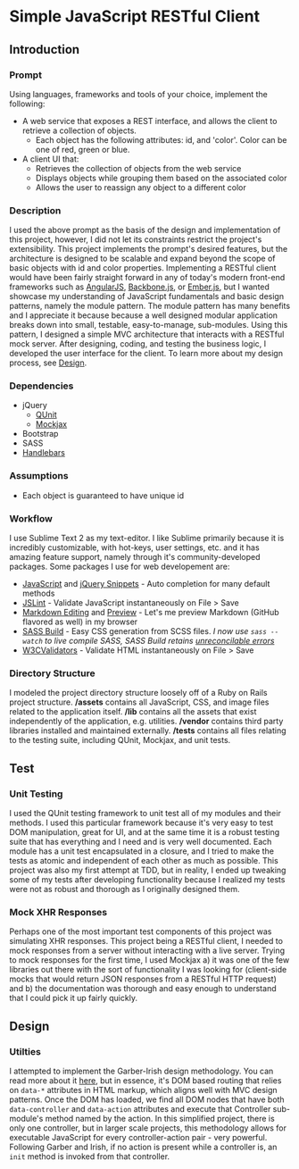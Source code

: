 Simple JavaScript RESTful Client
================================
Introduction
------------
### Prompt
Using languages, frameworks and tools of your choice, implement the following:
* A web service that exposes a REST interface, and allows the client to retrieve a collection of objects.
    - Each object has the following attributes: id, and 'color'. Color can be one of red, green or blue.
* A client UI that:
    - Retrieves the collection of objects from the web service
    - Displays objects while grouping them based on the associated color
    - Allows the user to reassign any object to a different color

### Description
I used the above prompt as the basis of the design and implementation of this project, however, I did not let its constraints restrict the project's extensibility. This project implements the prompt's desired features, but the architecture is designed to be scalable and expand beyond the scope of basic objects with id and color properties. Implementing a RESTful client would have been fairly straight forward in any of today's modern front-end frameworks such as [AngularJS](http://angularjs.org), [Backbone.js](http://backbonejs.org), or [Ember.js](http://emberjs.com), but I wanted showcase my understanding of JavaScript fundamentals and basic design patterns, namely the module pattern. The module pattern has many benefits and I appreciate it because because a well designed modular application breaks down into small, testable, easy-to-manage, sub-modules. Using this pattern, I designed a simple MVC architecture that interacts with a RESTful mock server. After designing, coding, and testing the business logic, I developed the user interface for the client. To learn more about my design process, see [Design](
https://github.com/alexyoung1992/javascript-rest-client#design).

### Dependencies

* jQuery
    - [QUnit](http://qunitjs.com/)
    - [Mockjax](https://github.com/appendto/jquery-mockjax)
* Bootstrap
* SASS
* [Handlebars](https://github.com/wycats/handlebars.js/)

### Assumptions

* Each object is guaranteed to have unique id

### Workflow
I use Sublime Text 2 as my text-editor. I like Sublime primarily because it is incredibly customizable, with hot-keys, user settings, etc. and it has amazing feature support, namely through it's community-developed packages. Some packages I use for web developement are:
* [JavaScript](https://github.com/jprichardson/sublime-js-snippets) and [jQuery Snippets](https://github.com/aaronpowell/sublime-jquery-snippets) - Auto completion for many default methods
* [JSLint](https://github.com/darrenderidder/Sublime-JSLint‎) - Validate JavaScript instantaneously on File > Save
* [Markdown Editing](https://sublime.wbond.net/packages/MarkdownEditing) and [Preview](https://github.com/revolunet/sublimetext-markdown-preview‎) - Let's me preview Markdown (GitHub flavored as well) in my browser
* [SASS Build](https://github.com/jaumefontal/SASS-Build-SublimeText2‎) - Easy CSS generation from SCSS files. *I now use `sass --watch` to live compile SASS, SASS Build retains [unreconcilable errors](https://github.com/jaumefontal/SASS-Build-SublimeText2/issues/20)*
* [W3CValidators](https://sublime.wbond.net/packages/W3CValidators) - Validate HTML instantaneously on File > Save

### Directory Structure
I modeled the project directory structure loosely off of a Ruby on Rails project structure. **/assets** contains all JavaScript, CSS, and image files related to the application itself. **/lib** contains all the assets that exist independently of the application, e.g. utilities. **/vendor** contains third party libraries installed and maintained externally. **/tests** contains all files relating to the testing suite, including QUnit, Mockjax, and unit tests.

Test
----
### Unit Testing
I used the QUnit testing framework to unit test all of my modules and their methods. I used this particular framework because it's very easy to test DOM manipulation, great for UI, and at the same time it is a robust testing suite that has everything and I need and is very well documented. Each module has a unit test encapsulated in a closure, and I tried to make the tests as atomic and independent of each other as much as possible. This project was also my first attempt at TDD, but in reality, I ended up tweaking some of my tests after developing functionality because I realized my tests were not as robust and thorough as I originally designed them.

### Mock XHR Responses
Perhaps one of the most important test components of this project was simulating XHR responses. This project being a RESTful client, I needed to mock responses from a server without interacting with a live server. Trying to mock responses for the first time, I used Mockjax a) it was one of the few libraries out there with the sort of functionality I was looking for (client-side mocks that would return JSON responses from a RESTful HTTP request) and b) the documentation was thorough and easy enough to understand that I could pick it up fairly quickly. 

Design
------
### Utilties
I attempted to implement the Garber-Irish design methodology. You can read more about it [here](http://viget.com/inspire/extending-paul-irishs-comprehensive-dom-ready-execution), but in essence, it's DOM based routing that relies on `data-*` attributes in HTML markup, which aligns well with MVC design patterns. Once the DOM has loaded, we find all DOM nodes that have both `data-controller` and `data-action` attributes and execute that Controller sub-module's method named by the action. In this simplified project, there is only one controller, but in larger scale projects, this methodology allows for executable JavaScript for every controller-action pair - very powerful. Following Garber and Irish, if no action is present while a controller is, an `init` method is invoked from that controller.